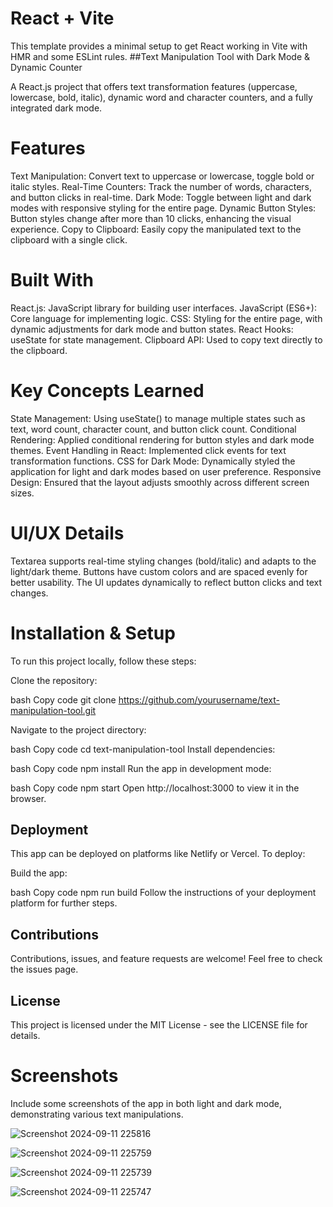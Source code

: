 # React + Vite

This template provides a minimal setup to get React working in Vite with HMR and some ESLint rules.
##Text Manipulation Tool with Dark Mode & Dynamic Counter

A React.js project that offers text transformation features (uppercase, lowercase, bold, italic), dynamic word and character counters, and a fully integrated dark mode.

# Features
Text Manipulation: Convert text to uppercase or lowercase, toggle bold or italic styles.
Real-Time Counters: Track the number of words, characters, and button clicks in real-time.
Dark Mode: Toggle between light and dark modes with responsive styling for the entire page.
Dynamic Button Styles: Button styles change after more than 10 clicks, enhancing the visual experience.
Copy to Clipboard: Easily copy the manipulated text to the clipboard with a single click.


# Built With
React.js: JavaScript library for building user interfaces.
JavaScript (ES6+): Core language for implementing logic.
CSS: Styling for the entire page, with dynamic adjustments for dark mode and button states.
React Hooks: useState for state management.
Clipboard API: Used to copy text directly to the clipboard.


# Key Concepts Learned
State Management: Using useState() to manage multiple states such as text, word count, character count, and button click count.
Conditional Rendering: Applied conditional rendering for button styles and dark mode themes.
Event Handling in React: Implemented click events for text transformation functions.
CSS for Dark Mode: Dynamically styled the application for light and dark modes based on user preference.
Responsive Design: Ensured that the layout adjusts smoothly across different screen sizes.


# UI/UX Details
Textarea supports real-time styling changes (bold/italic) and adapts to the light/dark theme.
Buttons have custom colors and are spaced evenly for better usability.
The UI updates dynamically to reflect button clicks and text changes.


# Installation & Setup
To run this project locally, follow these steps:

Clone the repository:

bash
Copy code
git clone https://github.com/yourusername/text-manipulation-tool.git

Navigate to the project directory:

bash
Copy code
cd text-manipulation-tool
Install dependencies:

bash
Copy code
npm install
Run the app in development mode:

bash
Copy code
npm start
Open http://localhost:3000 to view it in the browser.

## Deployment
This app can be deployed on platforms like Netlify or Vercel. To deploy:

Build the app:

bash
Copy code
npm run build
Follow the instructions of your deployment platform for further steps.

## Contributions
Contributions, issues, and feature requests are welcome! Feel free to check the issues page.

## License
This project is licensed under the MIT License - see the LICENSE file for details.

# Screenshots
Include some screenshots of the app in both light and dark mode, demonstrating various text manipulations.




![Screenshot 2024-09-11 225816](https://github.com/user-attachments/assets/bf7249ac-f490-4a1a-97b7-9c3ed72d8993)

![Screenshot 2024-09-11 225759](https://github.com/user-attachments/assets/58638599-fa8b-420c-bccf-42113fd1605c)

![Screenshot 2024-09-11 225739](https://github.com/user-attachments/assets/36a9a836-023b-4cfd-8477-1ecd1f6c5f9a)

![Screenshot 2024-09-11 225747](https://github.com/user-attachments/assets/6e27ba3f-4afa-4a04-8ec7-bc5743bad7f4)





